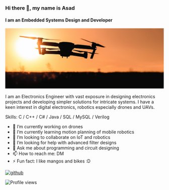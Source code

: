 ### Hi there 👋, my name is Asad
#### I am an Embedded Systems Design and Developer
![I am an Embedded Systems Design and Developer](./img/banner.png)

I am an Electronics Engineer with vast exposure in designing electronics projects and developing simpler solutions for intricate systems. I have a keen interest in digital electronics, robotics especially drones and UAVs.

Skills: C / C++ / C# / Java / SQL / MySQL / Verilog

- 🔭 I’m currently working on drones 
- 🌱 I’m currently learning motion planning of mobile robotics 
- 👯 I’m looking to collaborate on IoT and robotics 
- 🤔 I’m looking for help with advanced filter designs 
- 💬 Ask me about programming and circuit designing 
- 📫 How to reach me: DM 
- ⚡ Fun fact: I like mangos and bikes :D 


[<img src='https://cdn.jsdelivr.net/npm/simple-icons@3.0.1/icons/github.svg' alt='github' height='40'>](https://github.com/DeltaC6)  

![Profile views](https://gpvc.arturio.dev/DeltaC6)
